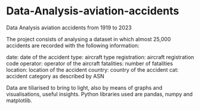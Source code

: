 # Data-Analysis-aviation-accidents
Data Analysis aviation accidents from 1919 to 2023


The project consists of analysing a dataset in which almost 25,000 accidents are recorded with the following information:

date: date of the accident
type: aircraft type
registration: aircraft registration code
operator: operator of the aircraft
fatalities: number of fatalities
location: location of the accident
country: country of the accident
cat: accident category as described by ASN

Data are tiliarised to bring to light, also by means of graphs and visualisations, useful insights.
Python libraries used are pandas, numpy and matplotlib.
